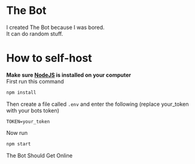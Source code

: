 # The Bot
I created The Bot because I was bored.<br>
It can do random stuff.
# How to self-host
**Make sure [NodeJS](https://nodejs.org/en/download/) is installed on your computer**<br>
First run this command
```sh
npm install
```
Then create a file called ```.env``` and enter the following (replace your_token with your bots token)
```env
TOKEN=your_token
```
Now run 
```sh
npm start
```
The Bot Should Get Online